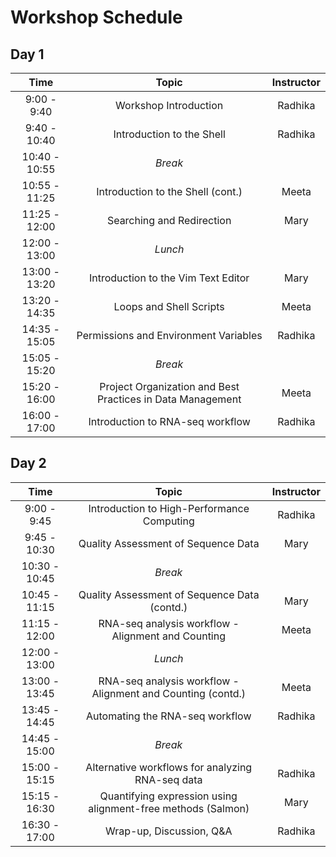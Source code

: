 # Workshop Schedule

## Day 1

| Time            |  Topic  | Instructor |
|:------------------------:|:------------------------------------------------:|:--------:|
|9:00 - 9:40 | Workshop Introduction | Radhika |
|9:40 - 10:40 | Introduction to the Shell | Radhika |
|10:40 - 10:55 | *Break* | |
|10:55 - 11:25 | Introduction to the Shell (cont.) | Meeta |
|11:25 - 12:00 | Searching and Redirection | Mary |
|12:00 - 13:00 | *Lunch* | |
|13:00 - 13:20 | Introduction to the Vim Text Editor | Mary |
|13:20 - 14:35 | Loops and Shell Scripts | Meeta |
|14:35 - 15:05 | Permissions and Environment Variables | Radhika |
|15:05 - 15:20 | *Break* | |
|15:20 - 16:00 | Project Organization and Best Practices in Data Management | Meeta |
|16:00 - 17:00 | Introduction to RNA-seq workflow | Radhika |

## Day 2

| Time            |   Topic  | Instructor |
|:------------------------:|:----------:|:--------:|
|9:00 - 9:45 | Introduction to High-Performance Computing | Radhika |
|9:45 - 10:30 | Quality Assessment of Sequence Data | Mary |
|10:30 - 10:45 | *Break* | |
|10:45 - 11:15 | Quality Assessment of Sequence Data (contd.) | Mary |
|11:15 - 12:00 | RNA-seq analysis workflow - Alignment and Counting | Meeta |
|12:00 - 13:00 | *Lunch* | |
|13:00 - 13:45 | RNA-seq analysis workflow - Alignment and Counting (contd.) | Meeta |
|13:45 - 14:45 | Automating the RNA-seq workflow | Radhika |
|14:45 - 15:00 | *Break* | |
|15:00 - 15:15 | Alternative workflows for analyzing RNA-seq data | Radhika |
|15:15 - 16:30 | Quantifying expression using alignment-free methods (Salmon) | Mary |
|16:30 - 17:00 | Wrap-up, Discussion, Q&A | Radhika |
